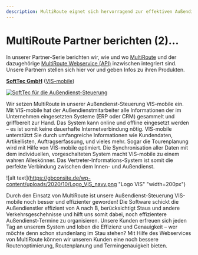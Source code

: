 ```yaml
---
description: MultiRoute eignet sich hervorragend zur effektiven Außendienst-Steuerung.
---
```


MultiRoute Partner berichten (2)…
=================================

In unserer Partner-Serie berichten wir, wie und wo [MultiRoute](http://www.multiroute.de) und der dazugehörige [MultiRoute Webservice (API)](https://gbconsite.de/routenplanung-viele-adressen-multiroute/#MultiRouteAPI) inzwischen integriert sind. Unsere Partnern stellen sich hier vor und geben Infos zu ihren Produkten.

**[SoftTec GmbH](https://www.softtec.de/)** ([VIS-mobile](https://www.vis-mobile.de/)) 

[![](https://gbconsite.de/wp-content/uploads/2020/10/SoftTec_Logo.png "SoftTec für die Außendienst-Steuerung")](https://www.softtec.de/)

Wir setzen MultiRoute in unserer Außendienst-Steuerung VIS-mobile ein. Mit VIS-mobile hat der Außendienstmitarbeiter alle Informationen der im Unternehmen eingesetzten Systeme (ERP oder CRM) gesammelt und griffbereit zur Hand. Das System kann online und offline eingesetzt werden – es ist somit keine dauerhafte Internetverbindung nötig. VIS-mobile unterstützt Sie durch umfangreiche Informationen wie Kundendaten, Artikellisten, Auftragserfassung, und vieles mehr. Sogar die Tourenplanung wird mit Hilfe von VIS-mobile optimiert. Die Synchronisation aller Daten mit dem individuellen, vorgeschalteten System macht VIS-mobile zu einem wahren Alleskönner. Das Vertreter-Informations-System ist somit die perfekte Verbindung zwischen dem Innen- und Außendienst.

![alt text](https://gbconsite.de/wp-content/uploads/2020/10/Logo_VIS_navy.png "Logo VIS" "width=200px")

Durch den Einsatz von MultiRoute ist unsere Außendienst-Steuerung VIS-mobile noch besser und effizienter geworden! Die Software schickt die Außendienstler effizient von A nach B, berücksichtigt Staus und andere Verkehrsgeschehnisse und hilft uns somit dabei, noch effizientere Außendienst-Termine zu organisieren. Unsere Kunden erfreuen sich jeden Tag an unserem System und loben die Effizienz und Genauigkeit – wer möchte denn schon stundenlang im Stau stehen? Mit Hilfe des Webservices von MultiRoute können wir unseren Kunden eine noch bessere Routenoptimierung, Routenplanung und Termingenauigkeit bieten.
